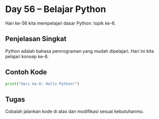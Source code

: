 # Day 56 – Belajar Python

Hari ke-56 kita mempelajari dasar Python: topik ke-6.

## Penjelasan Singkat

Python adalah bahasa pemrograman yang mudah dipelajari. Hari ini kita pelajari konsep ke-6.

## Contoh Kode

```python
print("Hari ke-6: Hello Python!")
```

## Tugas

Cobalah jalankan kode di atas dan modifikasi sesuai kebutuhanmu.
